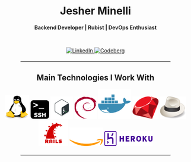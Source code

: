 <div align="center">
  
  <h1>Jesher Minelli</h1>
  <p><strong>Backend Developer | Rubist | DevOps Enthusiast</strong></p>

  <br>

  <p>
    <a href="https://www.linkedin.com/in/jesher-minelli-913391220/" rel="external" target="_blank">
      <img src="https://img.shields.io/badge/LinkedIn-0077B5?style=for-the-badge&logo=linkedin&logoColor=white" alt="LinkedIn">
    </a>
    <a href="https://codeberg.org/jesherminelli" rel="external" target="_blank">
      <img src="https://img.shields.io/badge/Codeberg-2185D0?style=for-the-badge&logo=Codeberg&logoColor=white" alt="Codeberg">
    </a>
  </p>

  <hr style="border: 1px solid #ddd; width: 80%; margin: 20px auto;">

  <h2>Main Technologies I Work With</h2>
  <p>
    <img src="https://github.com/jesherdevsk8/images/blob/main/linux.png?raw=true" alt="Linux" width="65" height="65">
    <img src="https://github.com/jesherdevsk8/images/blob/main/openssh.png?raw=true" alt="OpenSSH" width="50" height="50">
    <img src="https://github.com/jesherdevsk8/images/blob/main/shellscript.png?raw=true" alt="Shell Script" width="60" height="60">
    <img src="https://github.com/jesherdevsk8/images/blob/main/debian.png?raw=true" alt="Debian" width="60" height="60">
    <img src="https://github.com/jesherdevsk8/images/blob/main/docker.png?raw=true" alt="Docker" width="90" height="80">
    <img src="https://github.com/jesherdevsk8/images/blob/main/ruby.png?raw=true" alt="Ruby" width="70" height="60">
    <img src="https://github.com/jesherdevsk8/images/blob/main/sinatra.svg?raw=true" alt="Sinatra" width="70" height="60">
    <img src="https://github.com/jesherdevsk8/images/blob/main/rails.png?raw=true" alt="Ruby on Rails" width="80" height="70">
    <img src="https://github.com/jesherdevsk8/images/blob/main/aws.png?raw=true" alt="AWS" width="90" height="50">
    <img src="https://github.com/jesherdevsk8/images/blob/main/heroku.png?raw=true" alt="Heroku" width="130" height="40">
  </p>

  <hr style="border: 1px solid #ddd; width: 80%; margin: 20px auto;">
</div>
